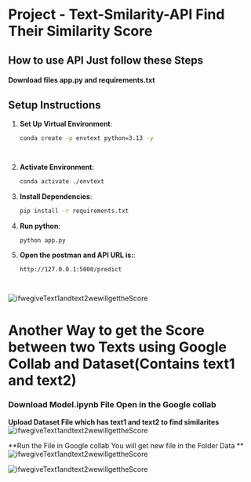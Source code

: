 # Project - Text-Smilarity-API Find Their Similarity Score
## How to use API Just follow these Steps
 #### Download files app.py and requirements.txt
## Setup Instructions
1. **Set Up Virtual Environment**:
   ```bash
   conda create -p envtext python=3.13 -y

   


2. **Activate Environment**:
   ```bash
   conda activate ./envtext

3. **Install Dependencies**:
   ```bash
   pip install -r requirements.txt


3. **Run python**:
   ```bash
   python app.py


5. **Open the postman and API URL is:**:
   ```bash
   http://127.0.0.1:5000/predict




![ifwegiveText1andtext2wewillgettheScore](OutputTextScore.png)



# Another Way to get the Score between two Texts using Google Collab and Dataset(Contains text1 and text2) 

### Download Model.ipynb File Open in the Google collab

**Upload Dataset File which has text1 and text2 to find similarites**
![ifwegiveText1andtext2wewillgettheScore](uploaddatasetcsvfile.png)

**Run the File in Google collab You will get new file in the Folder Data **
![ifwegiveText1andtext2wewillgettheScore](usingdatasettesxtdatafindingscoreandformnewdataset.png)

![ifwegiveText1andtext2wewillgettheScore](newdatasetcontainsscoreoftwotext.png)
